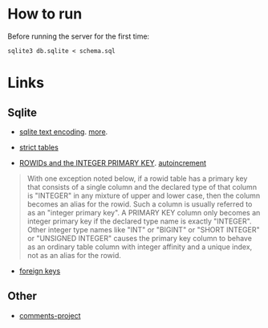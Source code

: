 # How to run

Before running the server for the first time:

    sqlite3 db.sqlite < schema.sql

# Links

## Sqlite

- [sqlite text encoding](https://sqlite.org/forum/forumpost/19a55c4b13d0725d). [more](https://sqlite.org/forum/info/81664396e46b915c).

- [strict tables](https://www.sqlite.org/stricttables.html)

- [ROWIDs and the INTEGER PRIMARY KEY](https://www.sqlite.org/lang_createtable.html#rowid). [autoincrement](https://www.sqlite.org/autoinc.html)

> With one exception noted below, if a rowid table has a primary key that consists of a single column and the declared type of that column is "INTEGER" in any mixture of upper and lower case, then the column becomes an alias for the rowid. Such a column is usually referred to as an "integer primary key". A PRIMARY KEY column only becomes an integer primary key if the declared type name is exactly "INTEGER". Other integer type names like "INT" or "BIGINT" or "SHORT INTEGER" or "UNSIGNED INTEGER" causes the primary key column to behave as an ordinary table column with integer affinity and a unique index, not as an alias for the rowid.

- [foreign keys](https://www.sqlite.org/foreignkeys.html)

## Other

- [comments-project](https://github.com/danidiaz/comments-project)

